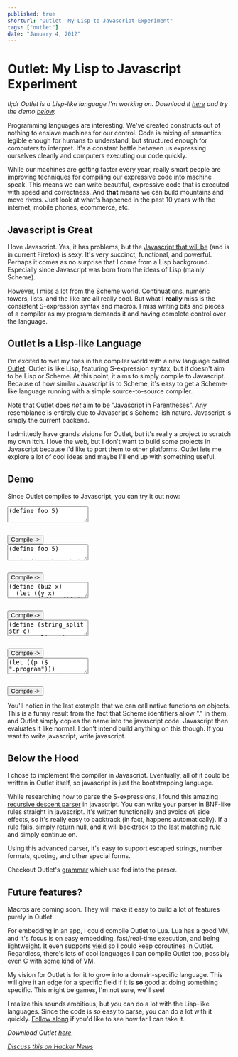 ```yaml
---
published: true
shorturl: "Outlet--My-Lisp-to-Javascript-Experiment"
tags: ["outlet"]
date: "January 4, 2012"
---
```


# Outlet: My Lisp to Javascript Experiment

<link rel="stylesheet" type="text/css" href="/css/outlet-demo.css" />

_tl;dr Outlet is a Lisp-like language I'm working on. Download it [here](https://github.com/jlongster/outlet) and try the demo [below](#demo)._

Programming languages are interesting. We've created constructs out of nothing to enslave machines for our control. Code is mixing of semantics: legible enough for humans to understand, but structured enough for computers to interpret. It's a constant battle between us expressing ourselves cleanly and computers executing our code quickly.

While our machines are getting faster every year, really smart people are improving techniques for compiling our expressive code into machine speak. This means we can write beautiful, expressive code that is executed with speed and correctness. And **that** means we can build mountains and move rivers. Just look at what's happened in the past 10 years with the internet, mobile phones, ecommerce, etc.

## Javascript is Great

I love Javascript. Yes, it has problems, but the [Javascript that will be](https://developer.mozilla.org/en/New_in_JavaScript_1.7) (and is in current Firefox) is sexy. It's very succinct, functional, and powerful. Perhaps it comes as no surprise that I come from a Lisp background. Especially since Javascript was born from the ideas of Lisp (mainly Scheme).

However, I miss a lot from the Scheme world. Continuations, numeric towers, lists, and the like are all really cool. But what I **really** miss is the consistent S-expression syntax and macros. I miss writing bits and pieces of a compiler as my program demands it and having complete control over the language.

## Outlet is a Lisp-like Language

I'm excited to wet my toes in the compiler world with a new language called [Outlet](https://github.com/jlongster/outlet). Outlet is like Lisp, featuring S-expression syntax, but it doesn't aim to be Lisp or Scheme. At this point, it aims to simply compile to Javascript. Because of how similar Javascript is to Scheme, it's easy to get a Scheme-like language running with a simple source-to-source compiler.

Note that Outlet does _not_ aim to be "Javascript in Parentheses". Any resemblance is entirely due to Javascript's Scheme-ish nature. Javascript is simply the current backend.

I admittedly have grands visions for Outlet, but it's really a project to scratch my own itch. I love the web, but I don't want to build some projects in Javascript because I'd like to port them to other platforms. Outlet lets me explore a lot of cool ideas and maybe I'll end up with something useful.

<a id="demo"></a>
## Demo

Since Outlet compiles to Javascript, you can try it out now:

<div class="program">
  <textarea class="input">(define foo 5)</textarea>
  <div class="output"><pre></pre></div>
  <div class="compile"><input type="submit" value="Compile ->" /></div>
</div>

<div class="program">
 <textarea class="input">(define foo 5)

(define (bar x)
  (+ x 1))

(bar foo)</textarea>
  <div class="output"><pre></pre></div>
  <div class="compile"><input type="submit" value="Compile ->" /></div>
</div>

<div class="program">
  <textarea class="input">(define (buz x)
  (let ((y x)
        (add_1 (if (< x 0)
                   (lambda (n) (- n 1))
                   (lambda (n) (+ n 1)))))
    (add_1 y)))

(buz 10)</textarea>
  <div class="output"><pre></pre></div>
  <div class="compile"><input type="submit" value="Compile ->" /></div>
</div>

<div class="program">
  <textarea class="input">(define (string_split str c)
  (str.split c))

(string_split "hello\"world" "\"")
  </textarea>
  <div class="output"><pre></pre></div>
  <div class="compile"><input type="submit" value="Compile ->" /></div>
</div>

<div class="program">
  <textarea class="input">(let ((p ($ ".program")))
  (p.css "border" "1px solid green"))
  </textarea>
  <div class="output"><pre></pre></div>
  <div class="compile"><input type="submit" value="Compile ->" /></div>
</div>

You'll notice in the last example that we can call native functions on objects. This is a funny result from the fact that Scheme identifiers allow "." in them, and Outlet simply copies the name into the javascript code. Javascript then evaluates it like normal. I don't intend build anything on this though. If you want to write javascript, write javascript.

## Below the Hood

I chose to implement the compiler in Javascript. Eventually, all of it could be written in Outlet itself, so javascript is just the bootstrapping language.

While researching how to parse the S-expressions, I found this amazing [recursive descent parser](http://blog.oleganza.com/post/106246432/recursive-descent-parser-in-javascript) in javascript. You can write your parser in BNF-like rules straight in javascript. It's written functionally and avoids _all_ side effects, so it's really easy to backtrack (in fact, happens automatically). If a rule fails, simply return null, and it will backtrack to the last matching rule and simply continue on.

Using this advanced parser, it's easy to support escaped strings, number formats, quoting, and other special forms.

Checkout Outlet's [grammar](https://github.com/jlongster/outlet/blob/master/grammar.js) which use fed into the parser.

## Future features?

Macros are coming soon. They will make it easy to build a lot of features purely in Outlet.

For embedding in an app, I could compile Outlet to Lua. Lua has a good VM, and it's focus is on easy embedding, fast/real-time execution, and being lightweight. It even supports [yield](http://lua-users.org/wiki/CoroutinesTutorial) so I could keep coroutines in Outlet. Regardless, there's lots of cool languages I can compile Outlet too, possibly even C with some kind of VM.

My vision for Outlet is for it to grow into a domain-specific language. This will give it an edge for a specific field if it is **so** good at doing something specific. This might be games, I'm not sure, we'll see!

I realize this sounds ambitious, but you can do a lot with the Lisp-like languages. Since the code is _so_ easy to parse, you can do a lot with it quickly. [Follow along](http://feeds.feedburner.com/jlongster) if you'd like to see how far I can take it.

_Download Outlet [here](https://github.com/jlongster/outlet)._

_[Discuss this on Hacker News](http://news.ycombinator.com/item?id=3430406)_

<script src="http://jlongster.com/s/jlongster.com-util/jquery-2.1.0.min.js"></script>
<script type="text/javascript" src="http://jlongster.com/s/outlet-post/outlet.js"></script>
<script type="text/javascript" src="http://jlongster.com/s/outlet-post/outlet-demo.js"></script>

